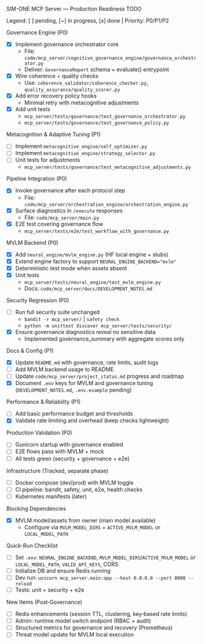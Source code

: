 SIM-ONE MCP Server — Production Readiness TODO

Legend: [ ] pending, [~] in progress, [x] done | Priority: P0/P1/P2

Governance Engine (P0)
- [x] Implement governance orchestrator core
  - File: `code/mcp_server/cognitive_governance_engine/governance_orchestrator.py`
  - Deliver: `GovernanceReport` schema + evaluate() entrypoint
- [x] Wire coherence + quality checks
  - Use: `coherence_validator/coherence_checker.py`, `quality_assurance/quality_scorer.py`
- [x] Add error recovery policy hooks
  - Minimal retry with metacognitive adjustments
- [x] Add unit tests
  - `mcp_server/tests/governance/test_governance_orchestrator.py`
  - `mcp_server/tests/governance/test_governance_policy.py`

Metacognition & Adaptive Tuning (P1)
- [ ] Implement `metacognitive_engine/self_optimizer.py`
- [ ] Implement `metacognitive_engine/strategy_selector.py`
- [ ] Unit tests for adjustments
  - `mcp_server/tests/governance/test_metacognitive_adjustments.py`

Pipeline Integration (P0)
- [x] Invoke governance after each protocol step
  - File: `code/mcp_server/orchestration_engine/orchestration_engine.py`
- [x] Surface diagnostics in `/execute` responses
  - File: `code/mcp_server/main.py`
- [x] E2E test covering governance flow
  - `mcp_server/tests/e2e/test_workflow_with_governance.py`

MVLM Backend (P0)
- [x] Add `neural_engine/mvlm_engine.py` (HF local engine + stubs)
- [x] Extend engine factory to support `NEURAL_ENGINE_BACKEND="mvlm"`
- [x] Deterministic test mode when assets absent
- [x] Unit tests
  - `mcp_server/tests/neural_engine/test_mvlm_engine.py`
  - Docs: `code/mcp_server/docs/DEVELOPMENT_NOTES.md`

Security Regression (P0)
- [ ] Run full security suite unchanged
  - `bandit -r mcp_server/` | `safety check`
  - `python -m unittest discover mcp_server/tests/security/`
- [x] Ensure governance diagnostics reveal no sensitive data
  - Implemented governance_summary with aggregate scores only

Docs & Config (P1)
- [x] Update `README.md` with governance, rate limits, audit logs
- [ ] Add MVLM backend usage to README
- [ ] Update `code/mcp_server/project_status.md` progress and roadmap
- [x] Document `.env` keys for MVLM and governance tuning (`DEVELOPMENT_NOTES.md`, `.env.example` pending)

Performance & Reliability (P1)
- [ ] Add basic performance budget and thresholds
- [x] Validate rate limiting and overhead (keep checks lightweight)

Production Validation (P0)
- [ ] Gunicorn startup with governance enabled
- [ ] E2E flows pass with MVLM + mock
- [ ] All tests green (security + governance + e2e)

Infrastructure (Tracked, separate phase)
- [ ] Docker compose (dev/prod) with MVLM toggle
- [ ] CI pipeline: bandit, safety, unit, e2e, health checks
- [ ] Kubernetes manifests (later)

Blocking Dependencies
- [x] MVLM model/assets from owner (main model available)
  - Configure via `MVLM_MODEL_DIRS` + `ACTIVE_MVLM_MODEL` or `LOCAL_MODEL_PATH`

Quick-Run Checklist
- [ ] Set `.env`: `NEURAL_ENGINE_BACKEND`, `MVLM_MODEL_DIRS`/`ACTIVE_MVLM_MODEL` or `LOCAL_MODEL_PATH`, `VALID_API_KEYS`, CORS
- [ ] Initialize DB and ensure Redis running
- [ ] Dev run: `uvicorn mcp_server.main:app --host 0.0.0.0 --port 8000 --reload`
- [ ] Tests: unit + security + e2e

New Items (Post‑Governance)
- [ ] Redis enhancements (session TTL, clustering, key‑based rate limits)
- [ ] Admin: runtime model switch endpoint (RBAC + audit)
- [ ] Structured metrics for governance and recovery (Prometheus)
- [ ] Threat model update for MVLM local execution

